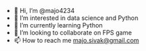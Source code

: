 - 👋 Hi, I’m @majo4234
- 👀 I’m interested in data science and Python
- 🌱 I’m currently learning Python
- 💞️ I’m looking to collaborate on FPS game
- 📫 How to reach me majo.sivak@gmail.com 

<!---
majo4234/majo4234 is a ✨ special ✨ repository because its `README.md` (this file) appears on your GitHub profile.
You can click the Preview link to take a look at your changes.
--->
